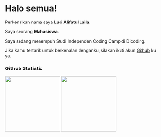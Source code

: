 # Halo semua! 

Perkenalkan nama saya **Lusi Alifatul Laila**.<br>

Saya seorang **Mahasiswa**.<br>

Saya sedang menempuh Studi Independen Coding Camp di Dicoding.<br>

Jika kamu tertarik untuk berkenalan denganku, silakan ikuti akun [Github](https://github.com/lusialifatul) ku ya.

### Github Statistic
<p align="left">
<a href="https://github.com/lusialifatul">
  <img height="180em" src="https://github-readme-stats-eight-theta.vercel.app/api?username=lusialiaftul&show_icons=true&theme=algolia&include_all_commits=true&count_private=true"/>
  <img height="180em" src="https://github-readme-stats-eight-theta.vercel.app/api/top-langs/?username=lusialifatul&layout=compact&layout=compact&theme=algolia"/>
</a>
</p>
